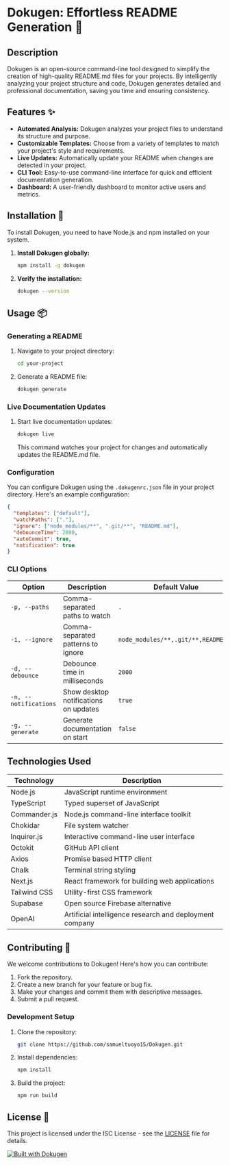 # Dokugen: Effortless README Generation 🚀

## Description

Dokugen is an open-source command-line tool designed to simplify the creation of high-quality README.md files for your projects. By intelligently analyzing your project structure and code, Dokugen generates detailed and professional documentation, saving you time and ensuring consistency.

## Features ✨

-   **Automated Analysis:** Dokugen analyzes your project files to understand its structure and purpose.
-   **Customizable Templates:** Choose from a variety of templates to match your project's style and requirements.
-   **Live Updates:** Automatically update your README when changes are detected in your project.
-   **CLI Tool:** Easy-to-use command-line interface for quick and efficient documentation generation.
-   **Dashboard:** A user-friendly dashboard to monitor active users and metrics.

## Installation 🔧

To install Dokugen, you need to have Node.js and npm installed on your system.

1.  **Install Dokugen globally:**

    ```bash
    npm install -g dokugen
    ```

2.  **Verify the installation:**

    ```bash
    dokugen --version
    ```

## Usage 📦

### Generating a README

1.  Navigate to your project directory:

    ```bash
    cd your-project
    ```

2.  Generate a README file:

    ```bash
    dokugen generate
    ```

### Live Documentation Updates

1.  Start live documentation updates:

    ```bash
    dokugen live
    ```

    This command watches your project for changes and automatically updates the README.md file.

### Configuration

You can configure Dokugen using the `.dokugenrc.json` file in your project directory. Here's an example configuration:

```json
{
  "templates": ["default"],
  "watchPaths": ["."],
  "ignore": ["node_modules/**", ".git/**", "README.md"],
  "debounceTime": 2000,
  "autoCommit": true,
  "notification": true
}
```

### CLI Options

| Option          | Description                                                                       | Default Value           |
| --------------- | --------------------------------------------------------------------------------- | ----------------------- |
| `-p, --paths`   | Comma-separated paths to watch                                                    | `.`                     |
| `-i, --ignore`  | Comma-separated patterns to ignore                                                | `node_modules/**,.git/**,README.md` |
| `-d, --debounce`| Debounce time in milliseconds                                                     | `2000`                  |
| `-n, --notifications` | Show desktop notifications on updates                                           | `true`                  |
| `-g, --generate`| Generate documentation on start                                                   | `false`                 |

## Technologies Used

| Technology     | Description                                              |
| -------------- | -------------------------------------------------------- |
| Node.js        | JavaScript runtime environment                           |
| TypeScript     | Typed superset of JavaScript                             |
| Commander.js   | Node.js command-line interface toolkit                  |
| Chokidar       | File system watcher                                      |
| Inquirer.js    | Interactive command-line user interface                 |
| Octokit        | GitHub API client                                        |
| Axios          | Promise based HTTP client                                |
| Chalk          | Terminal string styling                                 |
| Next.js        | React framework for building web applications           |
| Tailwind CSS   | Utility-first CSS framework                              |
| Supabase       | Open source Firebase alternative                         |
| OpenAI         | Artificial intelligence research and deployment company |

## Contributing 🤝

We welcome contributions to Dokugen! Here's how you can contribute:

1.  Fork the repository.
2.  Create a new branch for your feature or bug fix.
3.  Make your changes and commit them with descriptive messages.
4.  Submit a pull request.

### Development Setup

1.  Clone the repository:

    ```bash
    git clone https://github.com/samueltuoyo15/Dokugen.git
    ```

2.  Install dependencies:

    ```bash
    npm install
    ```

3.  Build the project:

    ```bash
    npm run build
    ```

## License 📜

This project is licensed under the ISC License - see the [LICENSE](LICENSE) file for details.

[![Built with Dokugen](https://img.shields.io/badge/Built%20with-Dokugen-brightgreen)](https://github.com/samueltuoyo15/Dokugen)